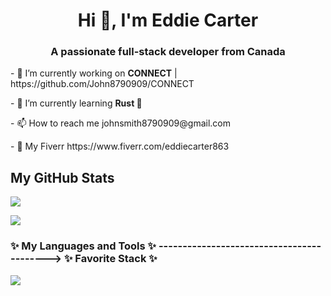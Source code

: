 

<h1 align="center">Hi 👋, I'm Eddie Carter </h1>
<h3 align="center">A passionate full-stack developer from Canada</h3>


<p> - 🔭 I’m currently working on <b>CONNECT</b>  | https://github.com/John8790909/CONNECT </p>

 <p> - 🌱 I’m currently learning <b>Rust 🦀</b> </p>
<p> - 📫 How to reach me johnsmith8790909@gmail.com </p>

<p> - 🤝 My Fiverr https://www.fiverr.com/eddiecarter863 </p>

## My GitHub Stats
![](https://komarev.com/ghpvc/?username=John8790909)


<p align="left">
    <img src="https://github-readme-stats.vercel.app/api?username=John8790909&count_private=true&show_icons=true&theme=tokyonight" />
</p>


<div>
<p align="left">
<h3 align="left">✨ My Languages and Tools ✨  ------------------------------------------>  ✨ Favorite Stack ✨</h3>
    <p><img src="https://skillicons.dev/icons?i=nextjs,redis,heroku,netlify,mongodb,firebase,bevy,docker,kubernetes,mmo,mmo,mongodb,express,react,nodejs,go,typescript,javascript,python,graphql,rust&perline=15" /> </p>
</p>
</div>
